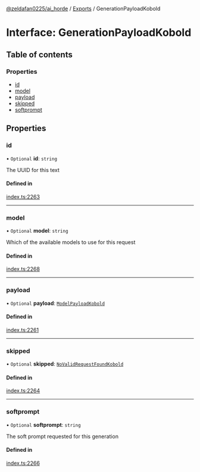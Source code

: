 [@zeldafan0225/ai_horde](../README.md) / [Exports](../modules.md) / GenerationPayloadKobold

# Interface: GenerationPayloadKobold

## Table of contents

### Properties

- [id](GenerationPayloadKobold.md#id)
- [model](GenerationPayloadKobold.md#model)
- [payload](GenerationPayloadKobold.md#payload)
- [skipped](GenerationPayloadKobold.md#skipped)
- [softprompt](GenerationPayloadKobold.md#softprompt)

## Properties

### id

• `Optional` **id**: `string`

The UUID for this text

#### Defined in

[index.ts:2263](https://github.com/ZeldaFan0225/ai_horde/blob/3212b20/index.ts#L2263)

___

### model

• `Optional` **model**: `string`

Which of the available models to use for this request

#### Defined in

[index.ts:2268](https://github.com/ZeldaFan0225/ai_horde/blob/3212b20/index.ts#L2268)

___

### payload

• `Optional` **payload**: [`ModelPayloadKobold`](ModelPayloadKobold.md)

#### Defined in

[index.ts:2261](https://github.com/ZeldaFan0225/ai_horde/blob/3212b20/index.ts#L2261)

___

### skipped

• `Optional` **skipped**: [`NoValidRequestFoundKobold`](NoValidRequestFoundKobold.md)

#### Defined in

[index.ts:2264](https://github.com/ZeldaFan0225/ai_horde/blob/3212b20/index.ts#L2264)

___

### softprompt

• `Optional` **softprompt**: `string`

The soft prompt requested for this generation

#### Defined in

[index.ts:2266](https://github.com/ZeldaFan0225/ai_horde/blob/3212b20/index.ts#L2266)
